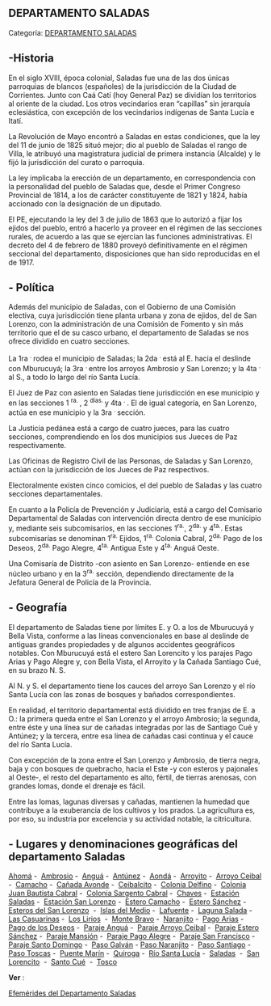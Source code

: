 ## DEPARTAMENTO SALADAS

Categoría: [DEPARTAMENTO SALADAS](http://descubrircorrientes.com.ar/2012/index.php/1969-geografia/9-geografia-politica/departamento-saladas)

## **\-Historia**

En el siglo XVIII, época colonial, Saladas fue una de las dos únicas parroquias de blancos (españoles) de la jurisdicción de la Ciudad de Corrientes. Junto con Caá Catí (hoy General Paz) se dividían los territorios al oriente de la ciudad. Los otros vecindarios eran “capillas” sin jerarquía eclesiástica, con excepción de los vecindarios indígenas de Santa Lucía e Itatí.

La Revolución de Mayo encontró a Saladas en estas condiciones, que la ley del 11 de junio de 1825 situó mejor; dio al pueblo de Saladas el rango de Villa, le atribuyó una magistratura judicial de primera instancia (Alcalde) y le fijó la jurisdicción del curato o parroquia.

La ley implicaba la erección de un departamento, en correspondencia con la personalidad del pueblo de Saladas que, desde el Primer Congreso Provincial de 1814, a los de carácter constituyente de 1821 y 1824, había accionado con la designación de un diputado.

El PE, ejecutando la ley del 3 de julio de 1863 que lo autorizó a fijar los ejidos del pueblo, entró a hacerlo ya proveer en el régimen de las secciones rurales, de acuerdo a las que se ejercían las funciones administrativas. El decreto del 4 de febrero de 1880 proveyó definitivamente en el régimen seccional del departamento, disposiciones que han sido reproducidas en el de 1917.

## **\- Política**

Además del municipio de Saladas, con el Gobierno de una Comisión electiva, cuya jurisdicción tiene planta urbana y zona de ejidos, del de San Lorenzo, con la administración de una Comisión de Fomento y sin más territorio que el de su casco urbano, el departamento de Saladas se nos ofrece dividido en cuatro secciones.

La 1ra <sup><span><span>. </span></span></sup> rodea el municipio de Saladas; la 2da <sup><span><span>. </span></span></sup> está al E. hacia el deslinde con Mburucuyá; la 3ra <sup><span><span>. </span></span></sup> entre los arroyos Ambrosio y San Lorenzo; y la 4ta <sup><span><span>. </span></span></sup> al S., a todo lo largo del río Santa Lucía.

El Juez de Paz con asiento en Saladas tiene jurisdicción en ese municipio y en las secciones 1 <sup><span><span>ra. </span></span></sup> , 2 <sup><span><span>días. </span></span></sup> y 4ta <sup><span><span>. </span></span></sup> . El de igual categoría, en San Lorenzo, actúa en ese municipio y la 3ra <sup><span><span>. </span></span></sup> sección.

La Justicia pedánea está a cargo de cuatro jueces, para las cuatro secciones, comprendiendo en los dos municipios sus Jueces de Paz respectivamente.

Las Oficinas de Registro Civil de las Personas, de Saladas y San Lorenzo, actúan con la jurisdicción de los Jueces de Paz respectivos.

Electoralmente existen cinco comicios, el del pueblo de Saladas y las cuatro secciones departamentales.

En cuanto a la Policía de Prevención y Judiciaria, está a cargo del Comisario Departamental de Saladas con intervención directa dentro de ese municipio y, mediante seis subcomisarios, en las secciones 1<sup>ra.</sup>, 2<sup>da.</sup> y 4<sup>ta.</sup>. Estas subcomisarías se denominan 1<sup>ra.</sup> Ejidos, 1<sup>ra.</sup> Colonia Cabral, 2<sup>da.</sup> Pago de los Deseos, 2<sup>da.</sup> Pago Alegre, 4<sup>ta.</sup> Antigua Este y 4<sup>ta.</sup> Anguá Oeste.

Una Comisaría de Distrito -con asiento en San Lorenzo- entiende en ese núcleo urbano y en la 3<sup>ra.</sup> sección, dependiendo directamente de la Jefatura General de Policía de la Provincia.

## **\- Geografía**

El departamento de Saladas tiene por límites E. y O. a los de Mburucuyá y Bella Vista, conforme a las líneas convencionales en base al deslinde de antiguas grandes propiedades y de algunos accidentes geográficos notables. Con Mburucuyá está el estero San Lorencito y los parajes Pago Arias y Pago Alegre y, con Bella Vista, el Arroyito y la Cañada Santiago Cué, en su brazo N. S.

Al N. y S. el departamento tiene los cauces del arroyo San Lorenzo y el río Santa Lucía con las zonas de bosques y bañados correspondientes.

En realidad, el territorio departamental está dividido en tres franjas de E. a O.: la primera queda entre el San Lorenzo y el arroyo Ambrosio; la segunda, entre éste y una línea sur de cañadas integradas por las de Santiago Cué y Antúnez; y la tercera, entre esa línea de cañadas casi continua y el cauce del río Santa Lucía.

Con excepción de la zona entre el San Lorenzo y Ambrosio, de tierra negra, baja y con bosques de quebracho, hacia el Este -y con esteros y pajonales al Oeste-, el resto del departamento es alto, fértil, de tierras arenosas, con grandes lomas, donde el drenaje es fácil.

Entre las lomas, lagunas diversas y cañadas, mantienen la humedad que contribuye a la exuberancia de los cultivos y los prados. La agricultura es, por eso, su industria por excelencia y su actividad notable, la citricultura.

## **\- Lugares y denominaciones geográficas del departamento Saladas**

[Ahomá](http://descubrircorrientes.com.ar/2012/index.php/1969-geografia/9-geografia-politica/index.php?option=com_content&view=category&id=920&Itemid=520) -  [Ambrosio](http://descubrircorrientes.com.ar/2012/index.php/1969-geografia/9-geografia-politica/index.php?option=com_content&view=category&id=1558&Itemid=520) -  [Anguá](http://descubrircorrientes.com.ar/2012/index.php/1969-geografia/9-geografia-politica/index.php?option=com_content&view=category&id=922&Itemid=520) -  [Antúnez](http://descubrircorrientes.com.ar/2012/index.php/1969-geografia/9-geografia-politica/index.php?option=com_content&view=category&id=4200&Itemid=520) -  [Aondá](http://descubrircorrientes.com.ar/2012/index.php/1969-geografia/9-geografia-politica/index.php?option=com_content&view=category&id=4201&Itemid=520) -  [Arroyito](http://descubrircorrientes.com.ar/2012/index.php/1969-geografia/9-geografia-politica/index.php?option=com_content&view=category&id=4202&Itemid=520) -  [Arroyo Ceibal](http://descubrircorrientes.com.ar/2012/index.php/1969-geografia/9-geografia-politica/index.php?option=com_content&view=category&id=4203&Itemid=520) -  [Camacho](http://descubrircorrientes.com.ar/2012/index.php/1969-geografia/9-geografia-politica/index.php?option=com_content&view=category&id=4204&Itemid=520) -  [Cañada Avonde](http://descubrircorrientes.com.ar/2012/index.php/1969-geografia/9-geografia-politica/index.php?option=com_content&view=category&id=4205&Itemid=520) -  [Ceibalcito](http://descubrircorrientes.com.ar/2012/index.php/1969-geografia/9-geografia-politica/index.php?option=com_content&view=category&id=4206&Itemid=520) -  [Colonia Delfino](http://descubrircorrientes.com.ar/2012/index.php/1969-geografia/9-geografia-politica/index.php?option=com_content&view=category&id=4207&Itemid=520) -  [Colonia Juan Bautista Cabral](http://descubrircorrientes.com.ar/2012/index.php/1969-geografia/9-geografia-politica/index.php?option=com_content&view=category&id=4208&Itemid=520) -  [Colonia Sargento Cabral](http://descubrircorrientes.com.ar/2012/index.php/1969-geografia/9-geografia-politica/index.php?option=com_content&view=category&id=4209&Itemid=520) -  [Chaves](http://descubrircorrientes.com.ar/2012/index.php/1969-geografia/9-geografia-politica/index.php?option=com_content&view=category&id=4210&Itemid=520) -  [Estación Saladas](http://descubrircorrientes.com.ar/2012/index.php/1969-geografia/9-geografia-politica/index.php?option=com_content&view=category&id=4211&Itemid=520) -  [Estación San Lorenzo](http://descubrircorrientes.com.ar/2012/index.php/1969-geografia/9-geografia-politica/index.php?option=com_content&view=category&id=4212&Itemid=520) -  [Estero Camacho](http://descubrircorrientes.com.ar/2012/index.php/1969-geografia/9-geografia-politica/index.php?option=com_content&view=category&id=4204&Itemid=520) -  [Estero Sánchez](http://descubrircorrientes.com.ar/2012/index.php/1969-geografia/9-geografia-politica/index.php?option=com_content&view=category&id=4213&Itemid=520) -  [Esteros del San Lorenzo](http://descubrircorrientes.com.ar/2012/index.php/1969-geografia/9-geografia-politica/index.php?option=com_content&view=category&id=1557&Itemid=520)  -  [Islas del Medio](http://descubrircorrientes.com.ar/2012/index.php/1969-geografia/9-geografia-politica/index.php?option=com_content&view=category&id=4215&Itemid=520) -  [Lafuente](http://descubrircorrientes.com.ar/2012/index.php/1969-geografia/9-geografia-politica/index.php?option=com_content&view=category&id=4216&Itemid=520) -  [Laguna Salada](http://descubrircorrientes.com.ar/2012/index.php/1969-geografia/9-geografia-politica/index.php?option=com_content&view=category&id=4233&Itemid=520) -  [Las Casuarinas](http://descubrircorrientes.com.ar/2012/index.php/1969-geografia/9-geografia-politica/index.php?option=com_content&view=category&id=4218&Itemid=520) -  [Los Lirios](http://descubrircorrientes.com.ar/2012/index.php/1969-geografia/9-geografia-politica/index.php?option=com_content&view=category&id=4219&Itemid=520)  -  [Monte Bravo](http://descubrircorrientes.com.ar/2012/index.php/1969-geografia/9-geografia-politica/index.php?option=com_content&view=category&id=4222&Itemid=520) -  [Naranjito](http://descubrircorrientes.com.ar/2012/index.php/1969-geografia/9-geografia-politica/index.php?option=com_content&view=category&id=4223&Itemid=520) -  [Pago Arias](http://descubrircorrientes.com.ar/2012/index.php/1969-geografia/9-geografia-politica/index.php?option=com_content&view=category&id=4224&Itemid=520) -  [Pago de los Deseos](http://descubrircorrientes.com.ar/2012/index.php/1969-geografia/9-geografia-politica/index.php?option=com_content&view=category&id=4225&Itemid=520) -  [Paraje Anguá](http://descubrircorrientes.com.ar/2012/index.php/1969-geografia/9-geografia-politica/index.php?option=com_content&view=category&id=922&Itemid=520) -  [Paraje Arroyo Ceibal](http://descubrircorrientes.com.ar/2012/index.php/1969-geografia/9-geografia-politica/index.php?option=com_content&view=category&id=4203&Itemid=520) -  [Paraje Estero Sánchez](http://descubrircorrientes.com.ar/2012/index.php/1969-geografia/9-geografia-politica/index.php?option=com_content&view=category&id=4213&Itemid=520) -  [Paraje Mansión](http://descubrircorrientes.com.ar/2012/index.php/1969-geografia/9-geografia-politica/index.php?option=com_content&view=category&id=4220&Itemid=520) -  [Paraje Pago Alegre](http://descubrircorrientes.com.ar/2012/index.php/1969-geografia/9-geografia-politica/index.php?option=com_content&view=category&id=4226&Itemid=520) -  [Paraje San Francisco](http://descubrircorrientes.com.ar/2012/index.php/1969-geografia/9-geografia-politica/index.php?option=com_content&view=category&id=4227&Itemid=520) -  [Paraje Santo Domingo](http://descubrircorrientes.com.ar/2012/index.php/1969-geografia/9-geografia-politica/index.php?option=com_content&view=category&id=4228&Itemid=520) -  [Paso Galván](http://descubrircorrientes.com.ar/2012/index.php/1969-geografia/9-geografia-politica/index.php?option=com_content&view=category&id=4214&Itemid=520) - [Paso Naranjito](http://descubrircorrientes.com.ar/2012/index.php/1969-geografia/9-geografia-politica/index.php?option=com_content&view=category&id=4223&Itemid=520) -  [Paso Santiago](http://descubrircorrientes.com.ar/2012/index.php/1969-geografia/9-geografia-politica/index.php?option=com_content&view=category&id=4229&Itemid=520) -  [Paso Toscas](http://descubrircorrientes.com.ar/2012/index.php/1969-geografia/9-geografia-politica/index.php?option=com_content&view=category&id=4230&Itemid=520) -  [Puente Marín](http://descubrircorrientes.com.ar/2012/index.php/1969-geografia/9-geografia-politica/index.php?option=com_content&view=category&id=4231&Itemid=520) -  [Quiroga](http://descubrircorrientes.com.ar/2012/index.php/1969-geografia/9-geografia-politica/index.php?option=com_content&view=category&id=4232&Itemid=520) -  [Río Santa Lucía](http://descubrircorrientes.com.ar/2012/index.php/1969-geografia/9-geografia-politica/index.php?option=com_content&view=category&id=1559&Itemid=520) -  [Saladas](http://descubrircorrientes.com.ar/2012/index.php/1969-geografia/9-geografia-politica/index.php?option=com_content&view=category&id=4233&Itemid=520)  -  [San Lorencito](http://descubrircorrientes.com.ar/2012/index.php/1969-geografia/9-geografia-politica/index.php?option=com_content&view=category&id=4234&Itemid=520)  -  [Santo Cué](http://descubrircorrientes.com.ar/2012/index.php/1969-geografia/9-geografia-politica/index.php?option=com_content&view=category&id=4235&Itemid=520)  -  [Tosco](http://descubrircorrientes.com.ar/2012/index.php/1969-geografia/9-geografia-politica/index.php?option=com_content&view=category&id=4236&Itemid=520)

**Ver** :

[Efemérides del Departamento Saladas](http://descubrircorrientes.com.ar/2012/index.php/1969-geografia/9-geografia-politica/index.php?option=com_content&view=category&id=527&Itemid=509)